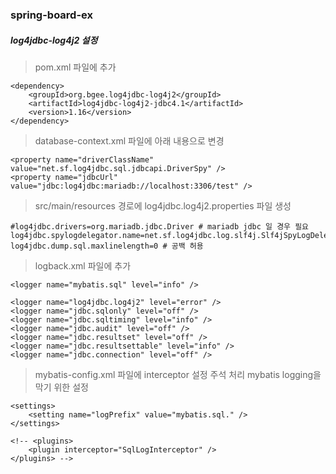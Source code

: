 ### spring-board-ex

##### log4jdbc-log4j2 설정

> pom.xml 파일에 추가

```
<dependency>
	<groupId>org.bgee.log4jdbc-log4j2</groupId>
	<artifactId>log4jdbc-log4j2-jdbc4.1</artifactId>
	<version>1.16</version>
</dependency>
```

> database-context.xml 파일에 아래 내용으로 변경

```
<property name="driverClassName" value="net.sf.log4jdbc.sql.jdbcapi.DriverSpy" />
<property name="jdbcUrl" value="jdbc:log4jdbc:mariadb://localhost:3306/test" />
```

> src/main/resources 경로에 log4jdbc.log4j2.properties 파일 생성

```
#log4jdbc.drivers=org.mariadb.jdbc.Driver # mariadb jdbc 일 경우 필요
log4jdbc.spylogdelegator.name=net.sf.log4jdbc.log.slf4j.Slf4jSpyLogDelegator
log4jdbc.dump.sql.maxlinelength=0 # 공백 허용
```

> logback.xml 파일에 추가

```
<logger name="mybatis.sql" level="info" />

<logger name="log4jdbc.log4j2" level="error" />
<logger name="jdbc.sqlonly" level="off" />
<logger name="jdbc.sqltiming" level="info" />
<logger name="jdbc.audit" level="off" />
<logger name="jdbc.resultset" level="off" />
<logger name="jdbc.resultsettable" level="info" />
<logger name="jdbc.connection" level="off" />
```

> mybatis-config.xml 파일에 interceptor 설정 주석 처리
> mybatis logging을 막기 위한 설정

```
<settings>
	<setting name="logPrefix" value="mybatis.sql." />
</settings>

<!-- <plugins>
	<plugin interceptor="SqlLogInterceptor" />
</plugins> -->
```
